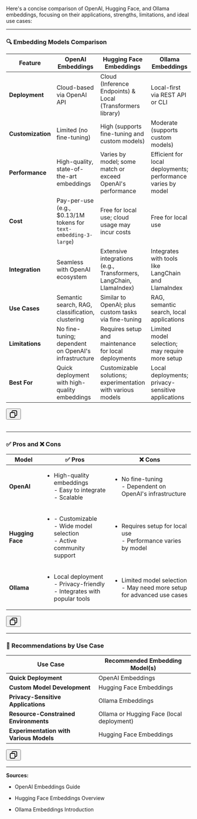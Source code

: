 
<p data-start="40" data-end="114"><span class="relative -mx-px my-[-0.2rem] rounded px-px py-[0.2rem] transition-colors duration-100 ease-in-out">Here's a concise comparison of OpenAI, Hugging Face, and Ollama embeddings, focusing on their applications, strengths, limitations, and ideal use cases:</span></p>
<hr data-start="116" data-end="119">
<h3 data-start="121" data-end="155">🔍 Embedding Models Comparison</h3>
<div class="_tableContainer_16hzy_1"><div tabindex="-1" class="_tableWrapper_16hzy_14 group flex w-fit flex-col-reverse"><table data-start="157" data-end="2553" class="w-fit min-w-(--thread-content-width)"><thead data-start="157" data-end="388"><tr data-start="157" data-end="388"><th data-start="157" data-end="181" data-col-size="sm">Feature</th><th data-start="181" data-end="247" data-col-size="sm"><strong data-start="183" data-end="204">OpenAI Embeddings</strong></th><th data-start="247" data-end="317" data-col-size="sm"><strong data-start="249" data-end="276">Hugging Face Embeddings</strong></th><th data-start="317" data-end="388" data-col-size="sm"><strong data-start="319" data-end="340">Ollama Embeddings</strong></th></tr></thead><tbody data-start="622" data-end="2553"><tr data-start="622" data-end="872"><td data-start="622" data-end="669" data-col-size="sm"><span class="relative -mx-px my-[-0.2rem] rounded px-px py-[0.2rem] transition-colors duration-100 ease-in-out"><strong data-start="0" data-end="14" data-is-last-node="" data-is-only-node="">Deployment</strong></span></td><td data-col-size="sm" data-start="669" data-end="745"><span class="relative -mx-px my-[-0.2rem] rounded px-px py-[0.2rem] transition-colors duration-100 ease-in-out">Cloud-based via OpenAI API</span></td><td data-col-size="sm" data-start="745" data-end="795"><span class="relative -mx-px my-[-0.2rem] rounded px-px py-[0.2rem] transition-colors duration-100 ease-in-out">Cloud (Inference Endpoints) &amp; Local (Transformers library)</span></td><td data-col-size="sm" data-start="795" data-end="872"><span class="relative -mx-px my-[-0.2rem] rounded px-px py-[0.2rem] transition-colors duration-100 ease-in-out">Local-first via REST API or CLI</span></td></tr><tr data-start="873" data-end="1141"><td data-start="873" data-end="919" data-col-size="sm"><span class="relative -mx-px my-[-0.2rem] rounded px-px py-[0.2rem] transition-colors duration-100 ease-in-out"><strong data-start="0" data-end="17" data-is-last-node="" data-is-only-node="">Customization</strong></span></td><td data-col-size="sm" data-start="919" data-end="999"><span class="relative -mx-px my-[-0.2rem] rounded px-px py-[0.2rem] transition-colors duration-100 ease-in-out">Limited (no fine-tuning)</span></td><td data-col-size="sm" data-start="999" data-end="1064"><span class="relative -mx-px my-[-0.2rem] rounded px-px py-[0.2rem] transition-colors duration-100 ease-in-out">High (supports fine-tuning and custom models)</span></td><td data-col-size="sm" data-start="1064" data-end="1141"><span class="relative -mx-px my-[-0.2rem] rounded px-px py-[0.2rem] transition-colors duration-100 ease-in-out">Moderate (supports custom models)</span></td></tr><tr data-start="1142" data-end="1355"><td data-start="1142" data-end="1190" data-col-size="sm"><span class="relative -mx-px my-[-0.2rem] rounded px-px py-[0.2rem] transition-colors duration-100 ease-in-out"><strong data-start="0" data-end="15" data-is-last-node="" data-is-only-node="">Performance</strong></span></td><td data-col-size="sm" data-start="1190" data-end="1253"><span class="relative -mx-px my-[-0.2rem] rounded px-px py-[0.2rem] transition-colors duration-100 ease-in-out">High-quality, state-of-the-art embeddings</span></td><td data-col-size="sm" data-start="1253" data-end="1305"><span class="relative -mx-px my-[-0.2rem] rounded px-px py-[0.2rem] transition-colors duration-100 ease-in-out">Varies by model; some match or exceed OpenAI's performance</span></td><td data-col-size="sm" data-start="1305" data-end="1355"><span class="relative -mx-px my-[-0.2rem] rounded px-px py-[0.2rem] transition-colors duration-100 ease-in-out">Efficient for local deployments; performance varies by model</span></td></tr><tr data-start="1356" data-end="1608"><td data-start="1356" data-end="1411" data-col-size="sm"><span class="relative -mx-px my-[-0.2rem] rounded px-px py-[0.2rem] transition-colors duration-100 ease-in-out"><strong data-start="0" data-end="8" data-is-last-node="" data-is-only-node="">Cost</strong></span></td><td data-col-size="sm" data-start="1411" data-end="1453"><span class="relative -mx-px my-[-0.2rem] rounded px-px py-[0.2rem] transition-colors duration-100 ease-in-out">Pay-per-use (e.g., $0.13/1M tokens for <code data-start="39" data-end="63">text-embedding-3-large</code>)</span></td><td data-col-size="sm" data-start="1453" data-end="1516"><span class="relative -mx-px my-[-0.2rem] rounded px-px py-[0.2rem] transition-colors duration-100 ease-in-out">Free for local use; cloud usage may incur costs</span></td><td data-col-size="sm" data-start="1516" data-end="1608"><span class="relative -mx-px my-[-0.2rem] rounded px-px py-[0.2rem] transition-colors duration-100 ease-in-out">Free for local use</span></td></tr><tr data-start="1609" data-end="1834"><td data-start="1609" data-end="1657" data-col-size="sm"><span class="relative -mx-px my-[-0.2rem] rounded px-px py-[0.2rem] transition-colors duration-100 ease-in-out"><strong data-start="0" data-end="15" data-is-last-node="" data-is-only-node="">Integration</strong></span></td><td data-col-size="sm" data-start="1657" data-end="1731"><span class="relative -mx-px my-[-0.2rem] rounded px-px py-[0.2rem] transition-colors duration-100 ease-in-out">Seamless with OpenAI ecosystem</span></td><td data-col-size="sm" data-start="1731" data-end="1775"><span class="relative -mx-px my-[-0.2rem] rounded px-px py-[0.2rem] transition-colors duration-100 ease-in-out">Extensive integrations (e.g., Transformers, LangChain, LlamaIndex)</span></td><td data-col-size="sm" data-start="1775" data-end="1834"><span class="relative -mx-px my-[-0.2rem] rounded px-px py-[0.2rem] transition-colors duration-100 ease-in-out">Integrates with tools like LangChain and LlamaIndex</span></td></tr><tr data-start="1835" data-end="2069"><td data-start="1835" data-end="1885" data-col-size="sm"><span class="relative -mx-px my-[-0.2rem] rounded px-px py-[0.2rem] transition-colors duration-100 ease-in-out"><strong data-start="0" data-end="13" data-is-last-node="" data-is-only-node="">Use Cases</strong></span></td><td data-col-size="sm" data-start="1885" data-end="1941"><span class="relative -mx-px my-[-0.2rem] rounded px-px py-[0.2rem] transition-colors duration-100 ease-in-out">Semantic search, RAG, classification, clustering</span></td><td data-col-size="sm" data-start="1941" data-end="1999"><span class="relative -mx-px my-[-0.2rem] rounded px-px py-[0.2rem] transition-colors duration-100 ease-in-out">Similar to OpenAI; plus custom tasks via fine-tuning</span></td><td data-col-size="sm" data-start="1999" data-end="2069"><span class="relative -mx-px my-[-0.2rem] rounded px-px py-[0.2rem] transition-colors duration-100 ease-in-out">RAG, semantic search, local applications</span></td></tr><tr data-start="2070" data-end="2291"><td data-start="2070" data-end="2118" data-col-size="sm"><span class="relative -mx-px my-[-0.2rem] rounded px-px py-[0.2rem] transition-colors duration-100 ease-in-out"><strong data-start="0" data-end="15" data-is-last-node="" data-is-only-node="">Limitations</strong></span></td><td data-col-size="sm" data-start="2118" data-end="2170"><span class="relative -mx-px my-[-0.2rem] rounded px-px py-[0.2rem] transition-colors duration-100 ease-in-out">No fine-tuning; dependent on OpenAI's infrastructure</span></td><td data-col-size="sm" data-start="2170" data-end="2228"><span class="relative -mx-px my-[-0.2rem] rounded px-px py-[0.2rem] transition-colors duration-100 ease-in-out">Requires setup and maintenance for local deployments</span></td><td data-col-size="sm" data-start="2228" data-end="2291"><span class="relative -mx-px my-[-0.2rem] rounded px-px py-[0.2rem] transition-colors duration-100 ease-in-out">Limited model selection; may require more setup</span></td></tr><tr data-start="2292" data-end="2553"><td data-start="2292" data-end="2343" data-col-size="sm"><span class="relative -mx-px my-[-0.2rem] rounded px-px py-[0.2rem] transition-colors duration-100 ease-in-out"><strong data-start="0" data-end="12" data-is-last-node="" data-is-only-node="">Best For</strong></span></td><td data-col-size="sm" data-start="2343" data-end="2402"><span class="relative -mx-px my-[-0.2rem] rounded px-px py-[0.2rem] transition-colors duration-100 ease-in-out">Quick deployment with high-quality embeddings</span></td><td data-col-size="sm" data-start="2402" data-end="2453"><span class="relative -mx-px my-[-0.2rem] rounded px-px py-[0.2rem] transition-colors duration-100 ease-in-out">Customizable solutions; experimentation with various models</span></td><td data-col-size="sm" data-start="2453" data-end="2513"><span class="relative -mx-px my-[-0.2rem] rounded px-px py-[0.2rem] transition-colors duration-100 ease-in-out">Local deployments; privacy-sensitive applications</span></td></tr></tbody></table><div class="sticky end-(--thread-content-margin) h-0 self-end select-none"><div class="absolute end-0 flex items-end" style="height: 49px;"><span class="" data-state="closed"><button class="bg-token-bg-primary hover:bg-token-bg-tertiary text-token-text-secondary my-1 rounded-sm p-1 transition-opacity group-[:not(:hover):not(:focus-within)]:pointer-events-none group-[:not(:hover):not(:focus-within)]:opacity-0"><svg width="24" height="24" viewBox="0 0 24 24" fill="none" xmlns="http://www.w3.org/2000/svg" class="icon-md-heavy"><path fill-rule="evenodd" clip-rule="evenodd" d="M7 5C7 3.34315 8.34315 2 10 2H19C20.6569 2 22 3.34315 22 5V14C22 15.6569 20.6569 17 19 17H17V19C17 20.6569 15.6569 22 14 22H5C3.34315 22 2 20.6569 2 19V10C2 8.34315 3.34315 7 5 7H7V5ZM9 7H14C15.6569 7 17 8.34315 17 10V15H19C19.5523 15 20 14.5523 20 14V5C20 4.44772 19.5523 4 19 4H10C9.44772 4 9 4.44772 9 5V7ZM5 9C4.44772 9 4 9.44772 4 10V19C4 19.5523 4.44772 20 5 20H14C14.5523 20 15 19.5523 15 19V10C15 9.44772 14.5523 9 14 9H5Z" fill="currentColor"></path></svg></button></span></div></div></div></div>
<hr data-start="2555" data-end="2558">
<h3 data-start="2560" data-end="2581">✅ Pros and ❌ Cons</h3>
<div class="_tableContainer_16hzy_1"><div tabindex="-1" class="_tableWrapper_16hzy_14 group flex w-fit flex-col-reverse"><table data-start="2583" data-end="3403" class="w-fit min-w-(--thread-content-width)"><thead data-start="2583" data-end="2754"><tr data-start="2583" data-end="2754"><th data-start="2583" data-end="2607" data-col-size="sm">Model</th><th data-start="2607" data-end="2680" data-col-size="sm">✅ Pros</th><th data-start="2680" data-end="2754" data-col-size="sm">❌ Cons</th></tr></thead><tbody data-start="2927" data-end="3403"><tr data-start="2927" data-end="3085"><td data-start="2927" data-end="2980" data-col-size="sm"><span class="relative -mx-px my-[-0.2rem] rounded px-px py-[0.2rem] transition-colors duration-100 ease-in-out"><strong data-start="0" data-end="10" data-is-last-node="" data-is-only-node="">OpenAI</strong></span></td><td data-col-size="sm" data-start="2980" data-end="3030"><span class="relative -mx-px my-[-0.2rem] rounded px-px py-[0.2rem] transition-colors duration-100 ease-in-out"><ul data-start="0" data-end="62" data-is-last-node="" data-is-only-node="">
<li data-start="0" data-end="62" data-is-last-node="">
High-quality embeddings<br>- Easy to integrate<br>- Scalable
</li>
</ul></span></td><td data-col-size="sm" data-start="3030" data-end="3085"><span class="relative -mx-px my-[-0.2rem] rounded px-px py-[0.2rem] transition-colors duration-100 ease-in-out"><ul data-start="0" data-end="58" data-is-last-node="" data-is-only-node="">
<li data-start="0" data-end="58" data-is-last-node="">
No fine-tuning<br>- Dependent on OpenAI's infrastructure
</li>
</ul></span></td></tr><tr data-start="3086" data-end="3225"><td data-start="3086" data-end="3133" data-col-size="sm"><span class="relative -mx-px my-[-0.2rem] rounded px-px py-[0.2rem] transition-colors duration-100 ease-in-out"><strong data-start="0" data-end="16" data-is-last-node="" data-is-only-node="">Hugging Face</strong></span></td><td data-col-size="sm" data-start="3133" data-end="3175"><span class="relative -mx-px my-[-0.2rem] rounded px-px py-[0.2rem] transition-colors duration-100 ease-in-out"><ul data-start="0" data-end="70" data-is-last-node="" data-is-only-node="">
<li data-start="0" data-end="70" data-is-last-node="">
- Customizable<br>- Wide model selection<br>- Active community support
</li>
</ul></span></td><td data-col-size="sm" data-start="3175" data-end="3225"><span class="relative -mx-px my-[-0.2rem] rounded px-px py-[0.2rem] transition-colors duration-100 ease-in-out"><ul data-start="0" data-end="63" data-is-last-node="" data-is-only-node="">
<li data-start="0" data-end="63" data-is-last-node="">
Requires setup for local use<br>- Performance varies by model
</li>
</ul></span></td></tr><tr data-start="3226" data-end="3403"><td data-start="3226" data-end="3279" data-col-size="sm"><span class="relative -mx-px my-[-0.2rem] rounded px-px py-[0.2rem] transition-colors duration-100 ease-in-out"><strong data-start="0" data-end="10" data-is-last-node="" data-is-only-node="">Ollama</strong></span></td><td data-col-size="sm" data-start="3279" data-end="3321"><span class="relative -mx-px my-[-0.2rem] rounded px-px py-[0.2rem] transition-colors duration-100 ease-in-out"><ul data-start="0" data-end="75" data-is-last-node="" data-is-only-node="">
<li data-start="0" data-end="75" data-is-last-node="">
Local deployment<br>- Privacy-friendly<br>- Integrates with popular tools
</li>
</ul></span></td><td data-col-size="sm" data-start="3321" data-end="3363"><span class="relative -mx-px my-[-0.2rem] rounded px-px py-[0.2rem] transition-colors duration-100 ease-in-out"><ul data-start="0" data-end="73" data-is-last-node="" data-is-only-node="">
<li data-start="0" data-end="73" data-is-last-node="">
Limited model selection<br>- May need more setup for advanced use cases
</li>
</ul></span></td></tr></tbody></table><div class="sticky end-(--thread-content-margin) h-0 self-end select-none"><div class="absolute end-0 flex items-end" style="height: 33px;"><span class="" data-state="closed"><button class="bg-token-bg-primary hover:bg-token-bg-tertiary text-token-text-secondary my-1 rounded-sm p-1 transition-opacity group-[:not(:hover):not(:focus-within)]:pointer-events-none group-[:not(:hover):not(:focus-within)]:opacity-0"><svg width="24" height="24" viewBox="0 0 24 24" fill="none" xmlns="http://www.w3.org/2000/svg" class="icon-md-heavy"><path fill-rule="evenodd" clip-rule="evenodd" d="M7 5C7 3.34315 8.34315 2 10 2H19C20.6569 2 22 3.34315 22 5V14C22 15.6569 20.6569 17 19 17H17V19C17 20.6569 15.6569 22 14 22H5C3.34315 22 2 20.6569 2 19V10C2 8.34315 3.34315 7 5 7H7V5ZM9 7H14C15.6569 7 17 8.34315 17 10V15H19C19.5523 15 20 14.5523 20 14V5C20 4.44772 19.5523 4 19 4H10C9.44772 4 9 4.44772 9 5V7ZM5 9C4.44772 9 4 9.44772 4 10V19C4 19.5523 4.44772 20 5 20H14C14.5523 20 15 19.5523 15 19V10C15 9.44772 14.5523 9 14 9H5Z" fill="currentColor"></path></svg></button></span></div></div></div></div>
<hr data-start="3405" data-end="3408">
<h3 data-start="3410" data-end="3444">🎯 Recommendations by Use Case</h3>
<div class="_tableContainer_16hzy_1"><div tabindex="-1" class="_tableWrapper_16hzy_14 group flex w-fit flex-col-reverse"><table data-start="3446" data-end="4155" class="w-fit min-w-(--thread-content-width)"><thead data-start="3446" data-end="3523"><tr data-start="3446" data-end="3523"><th data-start="3446" data-end="3482" data-col-size="sm">Use Case</th><th data-start="3482" data-end="3523" data-col-size="sm">Recommended Embedding Model(s)</th></tr></thead><tbody data-start="3602" data-end="4155"><tr data-start="3602" data-end="3720"><td data-start="3602" data-end="3657" data-col-size="sm"><span class="relative -mx-px my-[-0.2rem] rounded px-px py-[0.2rem] transition-colors duration-100 ease-in-out"><strong data-start="0" data-end="20" data-is-last-node="" data-is-only-node="">Quick Deployment</strong></span></td><td data-col-size="sm" data-start="3657" data-end="3720"><span class="relative -mx-px my-[-0.2rem] rounded px-px py-[0.2rem] transition-colors duration-100 ease-in-out">OpenAI Embeddings</span></td></tr><tr data-start="3721" data-end="3825"><td data-start="3721" data-end="3768" data-col-size="sm"><span class="relative -mx-px my-[-0.2rem] rounded px-px py-[0.2rem] transition-colors duration-100 ease-in-out"><strong data-start="0" data-end="28" data-is-last-node="" data-is-only-node="">Custom Model Development</strong></span></td><td data-col-size="sm" data-start="3768" data-end="3825"><span class="relative -mx-px my-[-0.2rem] rounded px-px py-[0.2rem] transition-colors duration-100 ease-in-out">Hugging Face Embeddings</span></td></tr><tr data-start="3826" data-end="3930"><td data-start="3826" data-end="3867" data-col-size="sm"><span class="relative -mx-px my-[-0.2rem] rounded px-px py-[0.2rem] transition-colors duration-100 ease-in-out"><strong data-start="0" data-end="34" data-is-last-node="" data-is-only-node="">Privacy-Sensitive Applications</strong></span></td><td data-col-size="sm" data-start="3867" data-end="3930"><span class="relative -mx-px my-[-0.2rem] rounded px-px py-[0.2rem] transition-colors duration-100 ease-in-out">Ollama Embeddings</span></td></tr><tr data-start="3931" data-end="4016"><td data-start="3931" data-end="3973" data-col-size="sm"><span class="relative -mx-px my-[-0.2rem] rounded px-px py-[0.2rem] transition-colors duration-100 ease-in-out"><strong data-start="0" data-end="37" data-is-last-node="" data-is-only-node="">Resource-Constrained Environments</strong></span></td><td data-col-size="sm" data-start="3973" data-end="4016"><span class="relative -mx-px my-[-0.2rem] rounded px-px py-[0.2rem] transition-colors duration-100 ease-in-out">Ollama or Hugging Face (local deployment)</span></td></tr><tr data-start="4017" data-end="4155"><td data-start="4017" data-end="4059" data-col-size="sm"><span class="relative -mx-px my-[-0.2rem] rounded px-px py-[0.2rem] transition-colors duration-100 ease-in-out"><strong data-start="0" data-end="39" data-is-last-node="" data-is-only-node="">Experimentation with Various Models</strong></span></td><td data-col-size="sm" data-start="4059" data-end="4115"><span class="relative -mx-px my-[-0.2rem] rounded px-px py-[0.2rem] transition-colors duration-100 ease-in-out">Hugging Face Embeddings</span></td></tr></tbody></table><div class="sticky end-(--thread-content-margin) h-0 self-end select-none"><div class="absolute end-0 flex items-end" style="height: 33px;"><span class="" data-state="closed"><button class="bg-token-bg-primary hover:bg-token-bg-tertiary text-token-text-secondary my-1 rounded-sm p-1 transition-opacity group-[:not(:hover):not(:focus-within)]:pointer-events-none group-[:not(:hover):not(:focus-within)]:opacity-0"><svg width="24" height="24" viewBox="0 0 24 24" fill="none" xmlns="http://www.w3.org/2000/svg" class="icon-md-heavy"><path fill-rule="evenodd" clip-rule="evenodd" d="M7 5C7 3.34315 8.34315 2 10 2H19C20.6569 2 22 3.34315 22 5V14C22 15.6569 20.6569 17 19 17H17V19C17 20.6569 15.6569 22 14 22H5C3.34315 22 2 20.6569 2 19V10C2 8.34315 3.34315 7 5 7H7V5ZM9 7H14C15.6569 7 17 8.34315 17 10V15H19C19.5523 15 20 14.5523 20 14V5C20 4.44772 19.5523 4 19 4H10C9.44772 4 9 4.44772 9 5V7ZM5 9C4.44772 9 4 9.44772 4 10V19C4 19.5523 4.44772 20 5 20H14C14.5523 20 15 19.5523 15 19V10C15 9.44772 14.5523 9 14 9H5Z" fill="currentColor"></path></svg></button></span></div></div></div></div>
<hr data-start="4157" data-end="4160">
<p data-start="4162" data-end="4174"><strong data-start="4162" data-end="4174">Sources:</strong></p>
<ul data-start="4176" data-end="4448">
<li data-start="4176" data-end="4273">
<p data-start="4178" data-end="4273"><a data-start="4178" data-end="4273" class="cursor-pointer" rel="noopener" target="_new">OpenAI Embeddings Guide</a></p>
</li>
<li data-start="4274" data-end="4371">
<p data-start="4276" data-end="4371"><a data-start="4276" data-end="4371" class="cursor-pointer" rel="noopener" target="_new">Hugging Face Embeddings Overview</a></p>
</li>
<li data-start="4372" data-end="4448">
<p data-start="4374" data-end="4448"><a data-start="4374" data-end="4448" class="cursor-pointer" rel="noopener" target="_new">Ollama Embeddings Introduction</a></p>
</li>